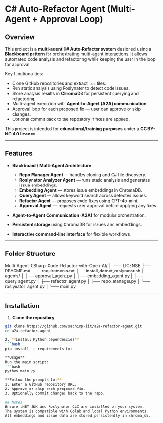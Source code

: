 # C# Auto-Refactor Agent (Multi-Agent + Approval Loop)

## Overview
This project is a **multi-agent C# Auto-Refactor system** designed using a **Blackboard pattern** for orchestrating multi-agent interactions. It allows automated code analysis and refactoring while keeping the user in the loop for approval.

Key functionalities:

- Clone GitHub repositories and extract `.cs` files.  
- Run static analysis using Roslynator to detect code issues.  
- Store analysis results in **ChromaDB** for persistent querying and refactoring.  
- Multi-agent execution with **Agent-to-Agent (A2A) communication**.  
- Approval loop for each proposed fix — user can approve or skip changes.  
- Optional commit back to the repository if fixes are applied.

This project is intended for **educational/training purposes** under a **CC BY-NC 4.0 license**.

---

## Features

- **Blackboard / Multi-Agent Architecture**
  - **Repo Manager Agent** — handles cloning and C# file discovery.  
  - **Roslynator Analyzer Agent** — runs static analysis and generates issue embeddings.  
  - **Embedding Agent** — stores issue embeddings in ChromaDB.  
  - **Query Agent** — allows keyword search across detected issues.  
  - **Refactor Agent** — proposes code fixes using GPT-4o-mini.  
  - **Approval Agent** — requests user approval before applying any fixes.  

- **Agent-to-Agent Communication (A2A)** for modular orchestration.  
- **Persistent storage** using ChromaDB for issues and embeddings.  
- **Interactive command-line interface** for flexible workflows.  

---

## Folder Structure

Multi-Agent-CSharp-Code-Refactor-with-Open-AI/
│
├── LICENSE
├── README.md
├── requirements.txt
├── install_dotnet_roslynator.sh
│
├── agents/
│ ├── approval_agent.py
│ ├── embedding_agent.py
│ ├── query_agent.py
│ ├── refactor_agent.py
│ ├── repo_manager.py
│ └── roslynator_agent.py
│
└── main.py


---

## Installation

1. **Clone the repository**
```bash
git clone https://github.com/sachinp-iit/a2a-refactor-agent.git
cd a2a-refactor-agent

2. **Install Python dependencies**
```bash
pip install -r requirements.txt

**Usage**
Run the main script:
```bash
python main.py

**Follow the prompts to:**
1. Enter a GitHub repository URL.
2. Approve or skip each proposed fix.
3. Optionally commit changes back to the repo.

## Notes
Ensure .NET SDK and Roslynator CLI are installed on your system.
The system is compatible with Colab and local Python environments.
All embeddings and issue data are stored persistently in chroma_db.
